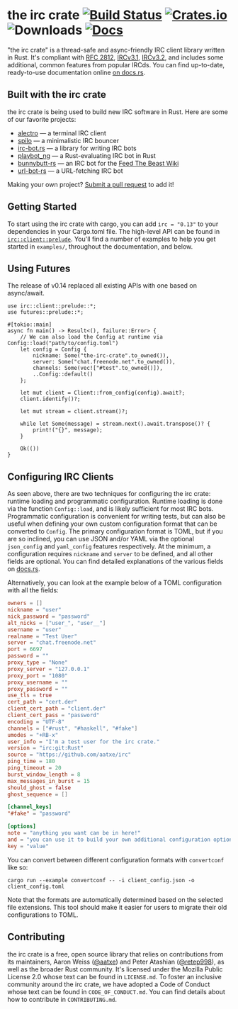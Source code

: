 # the irc crate [![Build Status][ci-badge]][ci] [![Crates.io][cr-badge]][cr] ![Downloads][dl-badge] [![Docs][doc-badge]][doc]

[ci-badge]: https://github.com/aatxe/irc/actions/workflows/ci.yml/badge.svg
[ci]: https://github.com/aatxe/irc/actions/workflows/ci.yml
[cr-badge]: https://img.shields.io/crates/v/irc.svg
[cr]: https://crates.io/crates/irc
[dl-badge]: https://img.shields.io/crates/d/irc.svg
[doc-badge]: https://docs.rs/irc/badge.svg
[doc]: https://docs.rs/irc

[rfc2812]: http://datatracker.ietf.org/doc/html/rfc2812
[ircv3.1]: http://ircv3.net/irc/3.1.html
[ircv3.2]: http://ircv3.net/irc/3.2.html

"the irc crate" is a thread-safe and async-friendly IRC client library written in Rust. It's
compliant with [RFC 2812][rfc2812], [IRCv3.1][ircv3.1], [IRCv3.2][ircv3.2], and includes some
additional, common features from popular IRCds. You can find up-to-date, ready-to-use documentation
online [on docs.rs][doc].

## Built with the irc crate

the irc crate is being used to build new IRC software in Rust. Here are some of our favorite
projects:

- [alectro][alectro] — a terminal IRC client
- [spilo][spilo] — a minimalistic IRC bouncer
- [irc-bot.rs][ircbot] — a library for writing IRC bots
- [playbot_ng][playbot_ng] — a Rust-evaluating IRC bot in Rust
- [bunnybutt-rs][bunnybutt] — an IRC bot for the [Feed The Beast Wiki][ftb-wiki]
- [url-bot-rs][url-bot-rs] — a URL-fetching IRC bot

[alectro]: https://github.com/aatxe/alectro
[spilo]: https://github.com/aatxe/spilo
[ircbot]: https://github.com/8573/irc-bot.rs
[bunnybutt]: https://github.com/FTB-Gamepedia/bunnybutt-rs
[playbot_ng]: https://github.com/panicbit/playbot_ng
[ftb-wiki]: https://ftb.gamepedia.com/FTB_Wiki
[url-bot-rs]: https://github.com/nuxeh/url-bot-rs

Making your own project? [Submit a pull request](https://github.com/aatxe/irc/pulls) to add it!

## Getting Started

To start using the irc crate with cargo, you can add `irc = "0.13"` to your dependencies in
your Cargo.toml file. The high-level API can be found in [`irc::client::prelude`][irc-prelude].
You'll find a number of examples to help you get started in `examples/`, throughout the
documentation, and below.

[irc-prelude]: https://docs.rs/irc/*/irc/client/prelude/index.html

## Using Futures

The release of v0.14 replaced all existing APIs with one based on async/await.

```rust,no_run,edition2018
use irc::client::prelude::*;
use futures::prelude::*;

#[tokio::main]
async fn main() -> Result<(), failure::Error> {
    // We can also load the Config at runtime via Config::load("path/to/config.toml")
    let config = Config {
        nickname: Some("the-irc-crate".to_owned()),
        server: Some("chat.freenode.net".to_owned()),
        channels: Some(vec!["#test".to_owned()]),
        ..Config::default()
    };

    let mut client = Client::from_config(config).await?;
    client.identify()?;

    let mut stream = client.stream()?;

    while let Some(message) = stream.next().await.transpose()? {
        print!("{}", message);
    }

    Ok(())
}
```

## Configuring IRC Clients

As seen above, there are two techniques for configuring the irc crate: runtime loading and
programmatic configuration. Runtime loading is done via the function `Config::load`, and is likely
sufficient for most IRC bots. Programmatic configuration is convenient for writing tests, but can
also be useful when defining your own custom configuration format that can be converted to `Config`.
The primary configuration format is TOML, but if you are so inclined, you can use JSON and/or YAML
via the optional `json_config` and `yaml_config` features respectively. At the minimum, a configuration
requires `nickname` and `server` to be defined, and all other fields are optional. You can find
detailed explanations of the various fields on [docs.rs][config-fields].

[config-fields]: https://docs.rs/irc/*/irc/client/data/config/struct.Config.html#fields

Alternatively, you can look at the example below of a TOML configuration with all the fields:

```toml
owners = []
nickname = "user"
nick_password = "password"
alt_nicks = ["user_", "user__"]
username = "user"
realname = "Test User"
server = "chat.freenode.net"
port = 6697
password = ""
proxy_type = "None"
proxy_server = "127.0.0.1"
proxy_port = "1080"
proxy_username = ""
proxy_password = ""
use_tls = true
cert_path = "cert.der"
client_cert_path = "client.der"
client_cert_pass = "password"
encoding = "UTF-8"
channels = ["#rust", "#haskell", "#fake"]
umodes = "+RB-x"
user_info = "I'm a test user for the irc crate."
version = "irc:git:Rust"
source = "https://github.com/aatxe/irc"
ping_time = 180
ping_timeout = 20
burst_window_length = 8
max_messages_in_burst = 15
should_ghost = false
ghost_sequence = []

[channel_keys]
"#fake" = "password"

[options]
note = "anything you want can be in here!"
and = "you can use it to build your own additional configuration options."
key = "value"
```

You can convert between different configuration formats with `convertconf` like so:

```shell
cargo run --example convertconf -- -i client_config.json -o client_config.toml
```

Note that the formats are automatically determined based on the selected file extensions. This
tool should make it easier for users to migrate their old configurations to TOML.

## Contributing
the irc crate is a free, open source library that relies on contributions from its maintainers,
Aaron Weiss ([@aatxe][awe]) and Peter Atashian ([@retep998][bun]), as well as the broader Rust
community. It's licensed under the Mozilla Public License 2.0 whose text can be found in
`LICENSE.md`. To foster an inclusive community around the irc crate, we have adopted a Code of
Conduct whose text can be found in `CODE_OF_CONDUCT.md`. You can find details about how to
contribute in `CONTRIBUTING.md`.

[awe]: https://github.com/aatxe/
[bun]: https://github.com/retep998/
